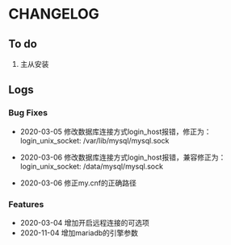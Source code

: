 # CHANGELOG

## To do

1. 主从安装

## Logs

### Bug Fixes

* 2020-03-05  修改数据库连接方式login_host报错，修正为：login_unix_socket: /var/lib/mysql/mysql.sock

* 2020-03-06  修改数据库连接方式login_host报错，兼容修正为：login_unix_socket: /data/mysql/mysql.sock

* 2020-03-06  修正my.cnf的正确路径
### Features

* 2020-03-04  增加开启远程连接的可选项
* 2020-11-04  增加mariadb的引擎参数
